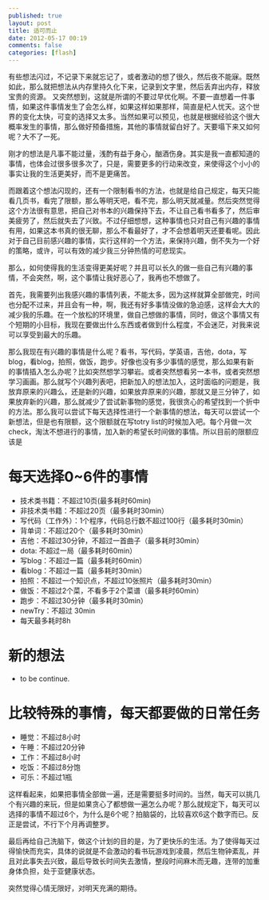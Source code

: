 ```yaml
---
published: true
layout: post
title: 适可而止
date: 2012-05-17 00:19
comments: false
categories: [flash]
---
```


有些想法闪过，不记录下来就忘记了，或者激动的想了很久，然后夜不能寐。既然如此，那么就把想法从内存里持久化下来，记录到文字里，然后丢弃出内存，释放宝贵的资源。
又突然想到，这就是所谓的不要过早优化啊。不要一直想着一件事情，如果这件事情发生了会怎么样，如果这样如果那样，简直是杞人忧天。这个世界的变化太快，可变的选择又太多。当然如果可以预见，也就是根据经验这个很大概率发生的事情，那么做好预备措施，其他的事情就留白好了。天要塌下来又如何呢？大不了一死。

刚才的想法是凡事不能过量，浅酌有益于身心，酗酒伤身。其实是我一直都知道的事情，也体会过很多很多次了，只是，需要更多的行动来改变，来使得这个小小的事实让我的生活更美好，而不是更痛苦。

而跟着这个想法闪现的，还有一个限制看书的方法，也就是给自己规定，每天只能看几页书，看完了限额，那么等明天吧，看不完，那么明天就减量。然后突然觉得这个方法很有意思，把自己对书本的兴趣保持下去，不让自己看书看多了，然后审美疲劳了，然后就失去了兴致。不过仔细想想，这种事情也只对自己有兴趣的事情有用，如果这本书真的很无聊，那么不看最好了，才不会想着明天还要看呢。因此对于自己目前感兴趣的事情，实行这样的一个方法，来保持兴趣，倒不失为一个好的策略，或许，可以有效的减少我三分钟热情的可悲现实。

那么，如何使得我的生活变得更美好呢？并且可以长久的做一些自己有兴趣的事情，不会突然，啊，这个事情让我好恶心了，我再也不想做了。

首先，我需要列出我感兴趣的事情列表，不能太多，因为这样就算全部做完，时间也分配不过来，并且会有一种，啊，我还有好多事情没做的急迫感，这样会大大的减少我的乐趣。在一个放松的环境里，做自己想做的事情，同时，做这个事情又有个短期的小目标，我现在要做出什么东西或者做到什么程度，不会迷茫，对我来说可以享受到最大的乐趣。

那么我现在有兴趣的事情是什么呢？看书，写代码，学英语，吉他，dota，写blog，看blog，拍照，做饭，跑步。好像也没有多少事情的感觉，那么如果有新的事情插入怎么办呢？比如突然想学习攀岩。或者突然想看另一本书，或者突然想学习画画。那么就写个兴趣列表吧，把新加入的想法加入，这时面临的问题是，我放弃原来的兴趣么，还是新的兴趣，如果放弃原来的兴趣，那就又是三分钟了，如果放弃新的兴趣，那么就减少了尝试新事物的感觉，我很贪心的希望找到一个折中的方法。那么我可以尝试下每天选择性进行一个新事情的想法，每天可以尝试一个新想法，但是也有限额，这个限额就在写totry list的时候加入吧。每个月做一次check，淘汰不想进行的事情，加入新的希望长时间做的事情。所以目前的限额应该是

# 每天选择0~6件的事情
* 技术类书籍：不超过10页(最多耗时60min)
* 非技术类书籍：不超过20页（最多耗时30min）
* 写代码（工作外）：1个程序，代码总行数不超过100行（最多耗时30min）
* 背单词：不超过20个（最多耗时30min）
* 吉他：不超过30分钟，不超过一首曲子（最多耗时30min）
* dota: 不超过一局（最多耗时60min）
* 写blog：不超过一篇（最多耗时60min）
* 看blog：不超过一篇（最多耗时30min）
* 拍照：不超过一个知识点，不超过10张照片（最多耗时30min）
* 做饭：不超过2个菜，不看多于2个菜谱（最多耗时60min）
* 跑步：不超过30分钟（最多耗时30min）
* newTry：不超过 30min
* 每天最多耗时8h

# 新的想法
* to be continue.

# 比较特殊的事情，每天都要做的日常任务
* 睡觉：不超过8小时
* 午睡：不超过20分钟
* 工作：不超过8小时
* 吃饭：不超过8分饱
* 可乐：不超过1瓶

这样看起来，如果把事情全部做一遍，还是需要挺多时间的。当然，每天可以挑几个有兴趣的来玩，但是如果贪心了都想做一遍怎么办呢？那么就规定下，每天可以选择的事情不超过6个，为什么是6个呢？拍脑袋的，比较喜欢6这个数字而已。反正是尝试，不行下个月再调整罗。

最后再给自己洗脑下，做这个计划的目的是，为了更快乐的生活。为了使得每天过得愉快而充实，具体的说就是不会激动的看书玩游戏到凌晨，然后生物钟紊乱，并且对此事失去兴致，最后导致长时间失去激情，整段时间麻木而无趣，连带的加重身体负担，处于亚健康状态。

突然觉得心情无限好，对明天充满的期待。
